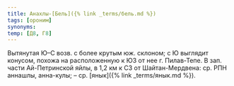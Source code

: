 ```yaml
---
title: Анахлы-[Бель]({% link _terms/бель.md %})
tags: [ороним]
synonyms:
temp: [Д8, Г8]
---
```


Вытянутая Ю–С возв. с более крутым юж. склоном; с Ю выглядит конусом, похожа на
расположенную к ЮЗ от нее г. Пилав-Тепе. В зап. части Ай-Петринской яйлы, в 1,2
км к СЗ от Шайтан-Мердвена: ср. РПН аннашлы, анна-кулы; – ср.
[янык]({% link _terms/янык.md %}).
